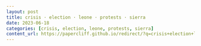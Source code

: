```yaml
---
layout: post
title: crisis · election · leone · protests · sierra
date: 2023-06-18
categories: [crisis, election, leone, protests, sierra]
content_url: https://papercliff.github.io/redirect/?q=crisis+election+leone+protests+sierra&tbs=cdr:1,cd_min:6/17/2023,cd_max:6/19/2023
---
```

